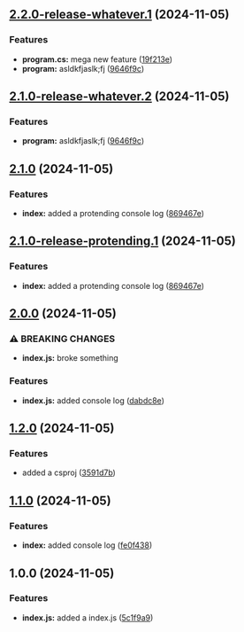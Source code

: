 ## [2.2.0-release-whatever.1](https://github.com/StuwiiDev/semver-testing/compare/v2.1.0...v2.2.0-release-whatever.1) (2024-11-05)

### Features

* **program.cs:** mega new feature ([19f213e](https://github.com/StuwiiDev/semver-testing/commit/19f213e849d244dadcc861968fa5b0a693386419))
* **program:** asldkfjaslk;fj ([9646f9c](https://github.com/StuwiiDev/semver-testing/commit/9646f9c69b6a2a512272ec415c21c05cf445e97c))

## [2.1.0-release-whatever.2](https://github.com/StuwiiDev/semver-testing/compare/v2.1.0-release-whatever.1...v2.1.0-release-whatever.2) (2024-11-05)

### Features

* **program:** asldkfjaslk;fj ([9646f9c](https://github.com/StuwiiDev/semver-testing/commit/9646f9c69b6a2a512272ec415c21c05cf445e97c))

## [2.1.0](https://github.com/StuwiiDev/semver-testing/compare/v2.0.0...v2.1.0) (2024-11-05)

### Features

* **index:** added a protending console log ([869467e](https://github.com/StuwiiDev/semver-testing/commit/869467e20380e018a9db1cdbc3902bfd50f47d58))

## [2.1.0-release-protending.1](https://github.com/StuwiiDev/semver-testing/compare/v2.0.0...v2.1.0-release-protending.1) (2024-11-05)

### Features

* **index:** added a protending console log ([869467e](https://github.com/StuwiiDev/semver-testing/commit/869467e20380e018a9db1cdbc3902bfd50f47d58))

## [2.0.0](https://github.com/StuwiiDev/semver-testing/compare/v1.2.0...v2.0.0) (2024-11-05)

### ⚠ BREAKING CHANGES

* **index.js:** broke something

### Features

* **index.js:** added console log ([dabdc8e](https://github.com/StuwiiDev/semver-testing/commit/dabdc8e3929dd4c2eb8a253caa76c8e84aa462de))

## [1.2.0](https://github.com/StuwiiDev/semver-testing/compare/v1.1.0...v1.2.0) (2024-11-05)

### Features

* added a csproj ([3591d7b](https://github.com/StuwiiDev/semver-testing/commit/3591d7b9bd52aad76c0cc648897a1247d3d78c54))

## [1.1.0](https://github.com/StuwiiDev/semver-testing/compare/v1.0.0...v1.1.0) (2024-11-05)

### Features

* **index:** added console log ([fe0f438](https://github.com/StuwiiDev/semver-testing/commit/fe0f438c6092f0e45b8b5a9c3caffd302cc78fc5))

## 1.0.0 (2024-11-05)

### Features

* **index.js:** added a index.js ([5c1f9a9](https://github.com/StuwiiDev/semver-testing/commit/5c1f9a975540a5b0c8e53bd47d885dbf6390888c))
